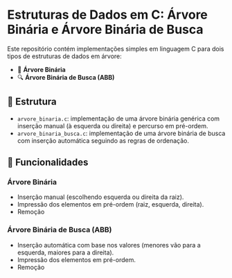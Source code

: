 # Estruturas de Dados em C: Árvore Binária e Árvore Binária de Busca

Este repositório contém implementações simples em linguagem C para dois tipos de estruturas de dados em árvore:

- 🌳 **Árvore Binária**
- 🔍 **Árvore Binária de Busca (ABB)**

## 📁 Estrutura

- `arvore_binaria.c`: implementação de uma árvore binária genérica com inserção manual (à esquerda ou direita) e percurso em pré-ordem.
- `arvore_binaria_busca.c`: implementação de uma árvore binária de busca com inserção automática seguindo as regras de ordenação.

## 🔧 Funcionalidades

### Árvore Binária
- Inserção manual (escolhendo esquerda ou direita da raiz).
- Impressão dos elementos em pré-ordem (raiz, esquerda, direita).
- Remoção

### Árvore Binária de Busca (ABB)
- Inserção automática com base nos valores (menores vão para a esquerda, maiores para a direita).
- Impressão dos elementos em pré-ordem.
- Remoção
